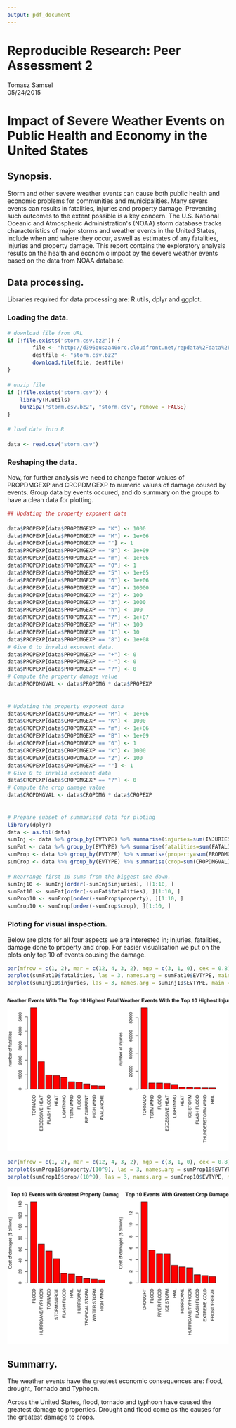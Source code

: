 ```yaml
---
output: pdf_document
---
```

# Reproducible Research: Peer Assessment 2
Tomasz Samsel  
05/24/2015  


# Impact of Severe Weather Events on Public Health and Economy in the United States

## Synopsis.

Storm and other severe weather events can cause both public health and economic problems for communities and municipalities. Many severs events can results in fatalities, injuries and property damage. Preventing such outcomes to the extent possible is a key concern. The U.S. National Oceanic and Atmospheric Administration's (NOAA) storm database tracks characteristics of major storms and weather events in the United States, include when and where they occur, aswell as estimates of any fatalities, injuries and property damage. This report contains the exploratory analysis results on the health and economic impact by the severe weather events based on the data from NOAA database.

## Data processing.

Libraries required for data processing are: R.utils, dplyr and ggplot.

### Loading the data.


```r
# download file from URL
if (!file.exists("storm.csv.bz2")) {
        file <- "http://d396qusza40orc.cloudfront.net/repdata%2Fdata%2FStormData.csv.bz2"
        destfile <- "storm.csv.bz2"
        download.file(file, destfile)
}

# unzip file
if (!file.exists("storm.csv")) {
    library(R.utils)
    bunzip2("storm.csv.bz2", "storm.csv", remove = FALSE)
}

# load data into R

data <- read.csv("storm.csv")
```

### Reshaping the data.

Now, for further analysis we need to change factor walues of PROPDMGEXP and CROPDMGEXP to numeric values of damage coused by events. Group data by events occured, and do summary on the groups to have a clean data for plotting.


```r
## Updating the property exponent data

data$PROPEXP[data$PROPDMGEXP == "K"] <- 1000
data$PROPEXP[data$PROPDMGEXP == "M"] <- 1e+06
data$PROPEXP[data$PROPDMGEXP == ""] <- 1
data$PROPEXP[data$PROPDMGEXP == "B"] <- 1e+09
data$PROPEXP[data$PROPDMGEXP == "m"] <- 1e+06
data$PROPEXP[data$PROPDMGEXP == "0"] <- 1
data$PROPEXP[data$PROPDMGEXP == "5"] <- 1e+05
data$PROPEXP[data$PROPDMGEXP == "6"] <- 1e+06
data$PROPEXP[data$PROPDMGEXP == "4"] <- 10000
data$PROPEXP[data$PROPDMGEXP == "2"] <- 100
data$PROPEXP[data$PROPDMGEXP == "3"] <- 1000
data$PROPEXP[data$PROPDMGEXP == "h"] <- 100
data$PROPEXP[data$PROPDMGEXP == "7"] <- 1e+07
data$PROPEXP[data$PROPDMGEXP == "H"] <- 100
data$PROPEXP[data$PROPDMGEXP == "1"] <- 10
data$PROPEXP[data$PROPDMGEXP == "8"] <- 1e+08
# Give 0 to invalid exponent data.
data$PROPEXP[data$PROPDMGEXP == "+"] <- 0
data$PROPEXP[data$PROPDMGEXP == "-"] <- 0
data$PROPEXP[data$PROPDMGEXP == "?"] <- 0
# Compute the property damage value
data$PROPDMGVAL <- data$PROPDMG * data$PROPEXP


# Updating the property exponent data
data$CROPEXP[data$CROPDMGEXP == "M"] <- 1e+06
data$CROPEXP[data$CROPDMGEXP == "K"] <- 1000
data$CROPEXP[data$CROPDMGEXP == "m"] <- 1e+06
data$CROPEXP[data$CROPDMGEXP == "B"] <- 1e+09
data$CROPEXP[data$CROPDMGEXP == "0"] <- 1
data$CROPEXP[data$CROPDMGEXP == "k"] <- 1000
data$CROPEXP[data$CROPDMGEXP == "2"] <- 100
data$CROPEXP[data$CROPDMGEXP == ""] <- 1
# Give 0 to invalid exponent data
data$CROPEXP[data$CROPDMGEXP == "?"] <- 0
# Compute the crop damage value
data$CROPDMGVAL <- data$CROPDMG * data$CROPEXP


# Prepare subset of summarised data for ploting
library(dplyr)
data <- as.tbl(data)
sumInj <- data %>% group_by(EVTYPE) %>% summarise(injuries=sum(INJURIES))
sumFat <- data %>% group_by(EVTYPE) %>% summarise(fatalities=sum(FATALITIES))
sumProp <- data %>% group_by(EVTYPE) %>% summarise(property=sum(PROPDMGVAL))
sumCrop <- data %>% group_by(EVTYPE) %>% summarise(crop=sum(CROPDMGVAL))

# Rearrange first 10 sums from the biggest one down.
sumInj10 <- sumInj[order(-sumInj$injuries), ][1:10, ]
sumFat10 <- sumFat[order(-sumFat$fatalities), ][1:10, ]
sumProp10 <- sumProp[order(-sumProp$property), ][1:10, ]
sumCrop10 <- sumCrop[order(-sumCrop$crop), ][1:10, ]
```

### Ploting for visual inspection.

Below are plots for all four aspects we are interested in; injuries, fatalities, damage done to property and crop. For easier visualisation we put on the plots only top 10 of events cousing the damage.


```r
par(mfrow = c(1, 2), mar = c(12, 4, 3, 2), mgp = c(3, 1, 0), cex = 0.8)
barplot(sumFat10$fatalities, las = 3, names.arg = sumFat10$EVTYPE, main = "Weather Events With The Top 10 Highest Fatalities", ylab = "number of fatalities", col = "red")
barplot(sumInj10$injuries, las = 3, names.arg = sumInj10$EVTYPE, main = "Weather Events With the Top 10 Highest Injuries", ylab = "number of injuries", col = "red")
```

![](repdata_assessemnt_2_files/figure-html/unnamed-chunk-3-1.png) 

```r
par(mfrow = c(1, 2), mar = c(12, 4, 3, 2), mgp = c(3, 1, 0), cex = 0.8)
barplot(sumProp10$property/(10^9), las = 3, names.arg = sumProp10$EVTYPE, main = "Top 10 Events with Greatest Property Damages", ylab = "Cost of damages ($ billions)", col = "red")
barplot(sumCrop10$crop/(10^9), las = 3, names.arg = sumCrop10$EVTYPE, main = "Top 10 Events With Greatest Crop Damages", ylab = "Cost of damages ($ billions)", col = "red")
```

![](repdata_assessemnt_2_files/figure-html/unnamed-chunk-3-2.png) 

## Summarry.

The weather events have the greatest economic consequences are: flood, drought, Tornado and Typhoon.

Across the United States, flood, tornado and typhoon have caused the greatest damage to properties. Drought and flood come as the causes for the greatest damage to crops.
